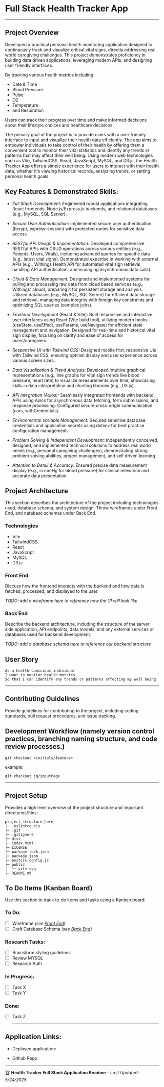 # Full Stack Health Tracker App

***

## Project Overview

Developed a practical personal health monitoring application designed to continuously track and visualize critical vital signs, directly addressing real world caregiving challenges. This project demonstrates proficiency in building data driven applications, leveraging modern APIs, and designing user friendly interfaces.

By tracking various health metrics including:

- Date & Time
- Blood Pressure
- Pulse
- O2 
- Temperature
- and Respiration

Users can track their progress over time and make informed decisions about their lifestyle choices and healthcare decisions. 

The primary goal of the project is to provide users with a user friendly interface to input and visualize their health data efficiently. The app aims to empower individuals to take control of their health by offering them a convenient tool to monitor their vital statistics and identify any trends or patterns that may affect their well being.
Using modern web technologies such as Vite, TailwindCSS, React, JavaScript, MySQL, and D3.js, the Health Tracker App offers a simple experience for users to interact with their health data, whether it's viewing historical records, analyzing trends, or setting personal health goals.

## Key Features & Demonstrated Skills:

- *Full Stack Development:* Engineered robust applications integrating React frontends, Node.js/Express.js backends, and relational databases (e.g., MySQL, SQL Server).

- *Secure User Authentication:* Implemented secure user authentication (bcrypt, express-session) with protected routes for sensitive data access.

- *RESTful API Design & Implementation:* Developed comprehensive RESTful APIs with CRUD operations across various entities (e.g., Patients, Users, Vitals), including advanced queries for specific data (e.g., latest vital signs). Demonstrated expertise in working with external APIs (e.g., Withings Health API for automated vital sign retrieval, handling API authentication, and managing asynchronous data calls).

- *Cloud & Data Management:* Designed and implemented systems for pulling and processing raw data from cloud based services (e.g., Withings' cloud), preparing it for persistent storage and analysis. Utilized databases (e.g., MySQL, SQL Server) for efficient data storage and retrieval, managing data integrity with foreign key constraints and optimizing SQL queries (complex joins).

- *Frontend Development* (React & Vite): Built responsive and interactive user interfaces using React (Vite build tool), utilizing modern hooks (useState, useEffect, useParams, useNavigate) for efficient state management and navigation. Designed for real-time and historical vital sign display, focusing on clarity and ease of access for users/caregivers.

- *Responsive UI with Tailwind CSS:* Designed mobile first, responsive UIs with Tailwind CSS, ensuring optimal display and user experience across various screen sizes.

- *Data Visualization & Trend Analysis:* Developed intuitive graphical representations (e.g., line graphs for vital sign trends like blood pressure, heart rate) to visualize measurements over time, showcasing skills in data interpretation and charting libraries (e.g., D3.js).

- *API Integration (Axios):* Seamlessly integrated frontends with backend APIs using Axios for asynchronous data fetching, form submissions, and response processing. Configured secure cross-origin communication (cors, withCredentials).

- *Environmental Variable Management:* Secured sensitive database credentials and application secrets using dotenv for best practice configuration management.

- *Problem Solving & Independent Development:* Independently conceived, designed, and implemented technical solutions to address real world needs (e.g., personal caregiving challenges), demonstrating strong problem solving abilities, project management, and self driven learning.

- *Attention to Detail & Accuracy:* Ensured precise data measurement display (e.g., in mmHg for blood pressure) for clinical relevance and accurate data presentation.


## Project Architecture

This section describes the architecture of the project including technologies used, database schema, and system design.
Throw wireframes under Front End, and database schemas under Back End.

### Technologies

-  Vite
- TailwindCSS
- React
- JavaScript
-  MySQL
-  D3.js

### Front End

Discuss how the frontend interacts with the backend and how data is fetched, processed, and displayed to the user.

*TODO: add a wireframe here to reference how the UI will look like*

### Back End

Describe the backend architecture, including the structure of the server side application, API endpoints, data models, and any external services or databases used for backend development.

*TODO: add a database schema here to reference our backend structure*

## User Story

```plaintext
As a health conscious individual 
I want to monitor health metrics 
So that I can identify any trends or patterns affecting my well being. 
```

***

## Contributing Guidelines

Provide guidelines for contributing to the project, including coding standards, pull request procedures, and issue tracking.

## Development Workflow (namely version control practices, branching naming structure, and code review processes.)

``` git
git checkout <initials/feature>
```

example: 
``` 
git checkout jq/inputPage
```

***

## Project Setup

Provides a high level overview of the project structure and important directories/files:

```plaintext
project_structure_here
├─ .eslintrc.cjs
├─ .git
├─ .gitignore
├─ dist
├─ index.html
├─ LICENSE
├─ package-lock.json
├─ package.json
├─ postcss.config.js
├─ public
│  └─ vite.svg
├─ README.md
```

## To Do Items (Kanban Board)

  Use this section to track to-do items and tasks using a Kanban board:

  ### To Do:
  - [ ] Wireframe *(see [Front End](#front-end))*
  - [ ] Draft Database Schema *(see [Back End](#back-end))*

  ### Research Tasks:

  - [ ] Brainstorm styling guidelines
  - [ ] Review MYSQL
  - [ ] Research Auth

  ### In Progress:

  - [ ] Task X
  - [ ] Task Y

  ### Done:

  - [ ] Task Z
    ***
  
  ## Application Links:
  
  * Deployed application: 
  
  * Github Repo: 

---

🏆 **Health Tracker Full Stack Application Readme** - *Last Updated: 5/24/2025*
